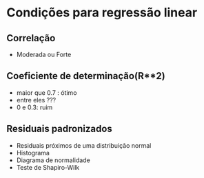 # Condições para regressão linear

## Correlação
 - Moderada ou Forte

## Coeficiente de determinação(R**2)
 - maior que 0.7 : ótimo
 - entre eles ???
 - 0 e 0.3: ruim

## Residuais padronizados
 - Residuais próximos de uma distribuição normal
 - Histograma
 - Diagrama de normalidade
 - Teste de Shapiro-Wilk

 
